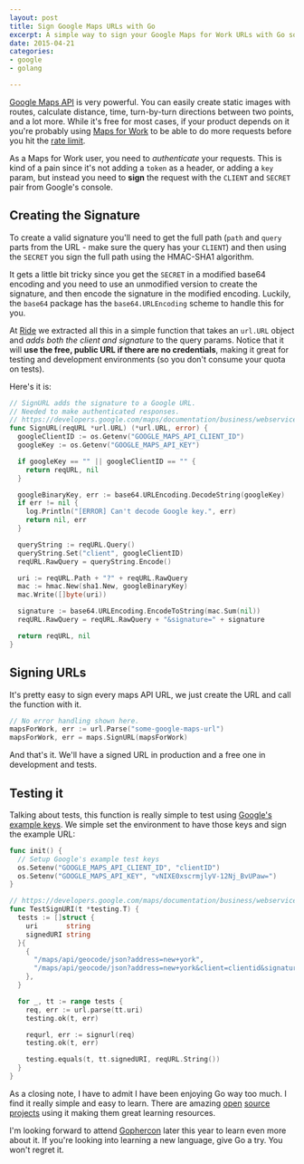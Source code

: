 ```yaml
---
layout: post
title: Sign Google Maps URLs with Go
excerpt: A simple way to sign your Google Maps for Work URLs with Go so you don't have to worry about it everywhere in your codebase.
date: 2015-04-21
categories:
- google
- golang

---
```


[Google Maps API][api] is very powerful. You can easily create static images
with routes, calculate distance, time, turn-by-turn directions between two points,
and a lot more. While it's free for most cases, if your product depends on
it you're probably using [Maps for Work][mfw] to be able to do more requests
before you hit the [rate limit][rate].

As a Maps for Work user, you need to _authenticate_ your requests. This is kind
of a pain since it's not adding a `token` as a header, or adding a `key` param,
but instead you need to **sign** the request with the `CLIENT` and `SECRET`
pair from Google's console.

## Creating the Signature

To create a valid signature you'll need to get the full path (`path` and `query`
parts from the URL - make sure the query has your `CLIENT`) and then using the
`SECRET` you sign the full path using the HMAC-SHA1 algorithm.

It gets a little bit tricky since you get the `SECRET` in a modified base64
encoding and you need to use an unmodified version to create the signature, and
then encode the signature in the modified encoding. Luckily, the `base64`
package has the `base64.URLEncoding` scheme to handle this for you.

At [Ride][ride] we extracted all this in a simple function that takes an
`url.URL` object and *adds both the client and signature* to the query params.
Notice that it will **use the free, public URL if there are no credentials**,
making it great for testing and development environments (so you don't consume
your quota on tests).

Here's it is:

```go
// SignURL adds the signature to a Google URL.
// Needed to make authenticated responses.
// https://developers.google.com/maps/documentation/business/webservices/auth#generating_valid_signatures
func SignURL(reqURL *url.URL) (*url.URL, error) {
  googleClientID := os.Getenv("GOOGLE_MAPS_API_CLIENT_ID")
  googleKey := os.Getenv("GOOGLE_MAPS_API_KEY")

  if googleKey == "" || googleClientID == "" {
    return reqURL, nil
  }

  googleBinaryKey, err := base64.URLEncoding.DecodeString(googleKey)
  if err != nil {
    log.Println("[ERROR] Can't decode Google key.", err)
    return nil, err
  }

  queryString := reqURL.Query()
  queryString.Set("client", googleClientID)
  reqURL.RawQuery = queryString.Encode()

  uri := reqURL.Path + "?" + reqURL.RawQuery
  mac := hmac.New(sha1.New, googleBinaryKey)
  mac.Write([]byte(uri))

  signature := base64.URLEncoding.EncodeToString(mac.Sum(nil))
  reqURL.RawQuery = reqURL.RawQuery + "&signature=" + signature

  return reqURL, nil
}
```

## Signing URLs

It's pretty easy to sign every maps API URL, we just create the URL and call the
function with it.

```go
// No error handling shown here.
mapsForWork, err := url.Parse("some-google-maps-url")
mapsForWork, err = maps.SignURL(mapsForWork)
```

And that's it. We'll have a signed URL in production and a free one in
development and tests.

## Testing it

Talking about tests, this function is really simple to test using [Google's
example keys][gek]. We simple set the environment to have those keys and sign
the example URL:

```go
func init() {
  // Setup Google's example test keys
  os.Setenv("GOOGLE_MAPS_API_CLIENT_ID", "clientID")
  os.Setenv("GOOGLE_MAPS_API_KEY", "vNIXE0xscrmjlyV-12Nj_BvUPaw=")
}

// https://developers.google.com/maps/documentation/business/webservices/auth#signature_examples
func TestSignURI(t *testing.T) {
  tests := []struct {
    uri       string
    signedURI string
  }{
    {
      "/maps/api/geocode/json?address=new+york",
      "/maps/api/geocode/json?address=new+york&client=clientid&signature=charf2htjkoscpr-rqcehzbszie=",
    },
  }

  for _, tt := range tests {
    req, err := url.parse(tt.uri)
    testing.ok(t, err)

    requrl, err := signurl(req)
    testing.ok(t, err)

    testing.equals(t, tt.signedURI, reqURL.String())
  }
}
```

As a closing note, I have to admit I have been enjoying Go way too much. I find
it really simple and easy to learn. There are amazing [open][docker]
[source][coreos] [projects][influxdb] using it making them great learning
resources.

I'm looking forward to attend [Gophercon](http://www.gophercon.com/) later this
year to learn even more about it. If you're looking into learning a new
language, give Go a try. You won't regret it.

[influxdb]: http://influxdb.com/
[coreos]: https://coreos.com/
[docker]: https://www.docker.com/
[api]: https://developers.google.com/maps/documentation/webservices/
[mfw]: https://www.google.com/intx/en/work/mapsearth/
[ride]: https://www.ride.com
[gek]: https://developers.google.com/maps/documentation/business/webservices/auth#signature_examples
[rate]: https://developers.google.com/maps/documentation/business/articles/usage_limits
